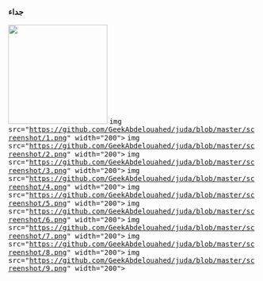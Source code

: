 ### جداء


<kbd><img src="https://github.com/GeekAbdelouahed/juda/blob/master/screenshot/0.png" width="200"></kbd>
<kbd>img src="https://github.com/GeekAbdelouahed/juda/blob/master/screenshot/1.png" width="200"></kbd>
<kbd>img src="https://github.com/GeekAbdelouahed/juda/blob/master/screenshot/2.png" width="200"></kbd>
<kbd>img src="https://github.com/GeekAbdelouahed/juda/blob/master/screenshot/3.png" width="200"></kbd>
<kbd>img src="https://github.com/GeekAbdelouahed/juda/blob/master/screenshot/4.png" width="200"></kbd>
<kbd>img src="https://github.com/GeekAbdelouahed/juda/blob/master/screenshot/5.png" width="200"></kbd>
<kbd>img src="https://github.com/GeekAbdelouahed/juda/blob/master/screenshot/6.png" width="200"></kbd>
<kbd>img src="https://github.com/GeekAbdelouahed/juda/blob/master/screenshot/7.png" width="200"></kbd>
<kbd>img src="https://github.com/GeekAbdelouahed/juda/blob/master/screenshot/8.png" width="200"></kbd>
<kbd>img src="https://github.com/GeekAbdelouahed/juda/blob/master/screenshot/9.png" width="200"></kbd>
